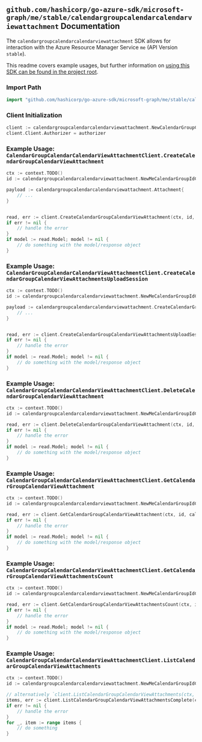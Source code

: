 
## `github.com/hashicorp/go-azure-sdk/microsoft-graph/me/stable/calendargroupcalendarcalendarviewattachment` Documentation

The `calendargroupcalendarcalendarviewattachment` SDK allows for interaction with the Azure Resource Manager Service `me` (API Version `stable`).

This readme covers example usages, but further information on [using this SDK can be found in the project root](https://github.com/hashicorp/go-azure-sdk/tree/main/docs).

### Import Path

```go
import "github.com/hashicorp/go-azure-sdk/microsoft-graph/me/stable/calendargroupcalendarcalendarviewattachment"
```


### Client Initialization

```go
client := calendargroupcalendarcalendarviewattachment.NewCalendarGroupCalendarCalendarViewAttachmentClientWithBaseURI("https://management.azure.com")
client.Client.Authorizer = authorizer
```


### Example Usage: `CalendarGroupCalendarCalendarViewAttachmentClient.CreateCalendarGroupCalendarViewAttachment`

```go
ctx := context.TODO()
id := calendargroupcalendarcalendarviewattachment.NewMeCalendarGroupIdCalendarIdCalendarViewID("calendarGroupIdValue", "calendarIdValue", "eventIdValue")

payload := calendargroupcalendarcalendarviewattachment.Attachment{
	// ...
}


read, err := client.CreateCalendarGroupCalendarViewAttachment(ctx, id, payload)
if err != nil {
	// handle the error
}
if model := read.Model; model != nil {
	// do something with the model/response object
}
```


### Example Usage: `CalendarGroupCalendarCalendarViewAttachmentClient.CreateCalendarGroupCalendarViewAttachmentsUploadSession`

```go
ctx := context.TODO()
id := calendargroupcalendarcalendarviewattachment.NewMeCalendarGroupIdCalendarIdCalendarViewID("calendarGroupIdValue", "calendarIdValue", "eventIdValue")

payload := calendargroupcalendarcalendarviewattachment.CreateCalendarGroupCalendarViewAttachmentsUploadSessionRequest{
	// ...
}


read, err := client.CreateCalendarGroupCalendarViewAttachmentsUploadSession(ctx, id, payload)
if err != nil {
	// handle the error
}
if model := read.Model; model != nil {
	// do something with the model/response object
}
```


### Example Usage: `CalendarGroupCalendarCalendarViewAttachmentClient.DeleteCalendarGroupCalendarViewAttachment`

```go
ctx := context.TODO()
id := calendargroupcalendarcalendarviewattachment.NewMeCalendarGroupIdCalendarIdCalendarViewIdAttachmentID("calendarGroupIdValue", "calendarIdValue", "eventIdValue", "attachmentIdValue")

read, err := client.DeleteCalendarGroupCalendarViewAttachment(ctx, id, calendargroupcalendarcalendarviewattachment.DefaultDeleteCalendarGroupCalendarViewAttachmentOperationOptions())
if err != nil {
	// handle the error
}
if model := read.Model; model != nil {
	// do something with the model/response object
}
```


### Example Usage: `CalendarGroupCalendarCalendarViewAttachmentClient.GetCalendarGroupCalendarViewAttachment`

```go
ctx := context.TODO()
id := calendargroupcalendarcalendarviewattachment.NewMeCalendarGroupIdCalendarIdCalendarViewIdAttachmentID("calendarGroupIdValue", "calendarIdValue", "eventIdValue", "attachmentIdValue")

read, err := client.GetCalendarGroupCalendarViewAttachment(ctx, id, calendargroupcalendarcalendarviewattachment.DefaultGetCalendarGroupCalendarViewAttachmentOperationOptions())
if err != nil {
	// handle the error
}
if model := read.Model; model != nil {
	// do something with the model/response object
}
```


### Example Usage: `CalendarGroupCalendarCalendarViewAttachmentClient.GetCalendarGroupCalendarViewAttachmentsCount`

```go
ctx := context.TODO()
id := calendargroupcalendarcalendarviewattachment.NewMeCalendarGroupIdCalendarIdCalendarViewID("calendarGroupIdValue", "calendarIdValue", "eventIdValue")

read, err := client.GetCalendarGroupCalendarViewAttachmentsCount(ctx, id, calendargroupcalendarcalendarviewattachment.DefaultGetCalendarGroupCalendarViewAttachmentsCountOperationOptions())
if err != nil {
	// handle the error
}
if model := read.Model; model != nil {
	// do something with the model/response object
}
```


### Example Usage: `CalendarGroupCalendarCalendarViewAttachmentClient.ListCalendarGroupCalendarViewAttachments`

```go
ctx := context.TODO()
id := calendargroupcalendarcalendarviewattachment.NewMeCalendarGroupIdCalendarIdCalendarViewID("calendarGroupIdValue", "calendarIdValue", "eventIdValue")

// alternatively `client.ListCalendarGroupCalendarViewAttachments(ctx, id, calendargroupcalendarcalendarviewattachment.DefaultListCalendarGroupCalendarViewAttachmentsOperationOptions())` can be used to do batched pagination
items, err := client.ListCalendarGroupCalendarViewAttachmentsComplete(ctx, id, calendargroupcalendarcalendarviewattachment.DefaultListCalendarGroupCalendarViewAttachmentsOperationOptions())
if err != nil {
	// handle the error
}
for _, item := range items {
	// do something
}
```
